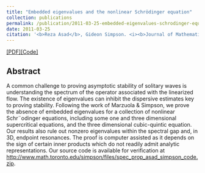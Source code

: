 ```yaml
---
title: "Embedded eigenvalues and the nonlinear Schrödinger equation"
collection: publications
permalink: /publication/2011-03-25-embedded-eigenvalues-schrodinger-equation
date: 2011-03-25
citation: '<b>Reza Asad</b>, Gideon Simpson. <i><b>Journal of Mathematical Physics 2011</b></i>.'
---
```

[[PDF]](https://arxiv.org/pdf/1101.2485.pdf)[[Code]](https://tspace.library.utoronto.ca/handle/1807/26121)

## Abstract
A common challenge to proving asymptotic stability of solitary waves is understanding the spectrum of the operator associated with the linearized flow. The existence of eigenvalues can inhibit the dispersive estimates key to proving stability. Following the work of Marzuola & Simpson, we prove the absence of embedded eigenvalues for a collection of nonlinear Schr¨odinger equations, including some one and three dimensional supercritical equations, and the three dimensional cubic-quintic equation. Our results also rule out nonzero eigenvalues within the spectral gap and, in 3D, endpoint resonances. The proof is computer assisted as it depends on the sign of certain inner products which do not readily admit analytic representations. Our source code is available for verification at http://www.math.toronto.edu/simpson/files/spec_prop_asad_simpson_code.zip.
